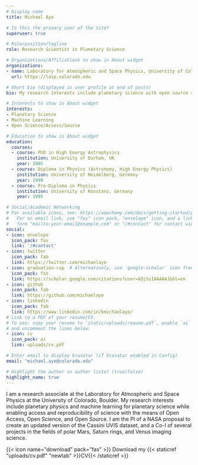 ```yaml
---
# Display name
title: Michael Aye

# Is this the primary user of the site?
superuser: true

# Role/position/tagline
role: Research Scientist in Planetary Science

# Organizations/Affiliations to show in About widget
organizations:
- name: Laboratory for Atmospheric and Space Physics, University of Colorado, Boulder
  url: https://lasp.colorado.edu

# Short bio (displayed in user profile at end of posts)
bio: My research interests include planetary science with open source software and machine learning.

# Interests to show in About widget
interests:
- Planetary Science
- Machine Learning
- Open Science/Access/Source

# Education to show in About widget
education:
  courses:
  - course: PhD in High Energy Astrophysics
    institution: University of Durham, UK
    year: 2005
  - course: Diploma in Physics (Astronomy, High Energy Physics)
    institution: University of Heidelberg, Germany
    year: 1999
  - course: Pre-Diploma in Physics
    institution: University of Konstanz, Germany
    year: 1995

# Social/Academic Networking
# For available icons, see: https://wowchemy.com/docs/getting-started/page-builder/#icons
#   For an email link, use "fas" icon pack, "envelope" icon, and a link in the
#   form "mailto:your-email@example.com" or "/#contact" for contact widget.
social:
- icon: envelope
  icon_pack: fas
  link: '/#contact'
- icon: twitter
  icon_pack: fab
  link: https://twitter.com/michaelaye
- icon: graduation-cap  # Alternatively, use `google-scholar` icon from `ai` icon pack
  icon_pack: fas
  link: https://scholar.google.com/citations?user=kDjSsIAAAAAJ&hl=en
- icon: github
  icon_pack: fab
  link: https://github.com/michaelaye
- icon: linkedin
  icon_pack: fab
  link: https://www.linkedin.com/in/kmichaelaye/
# Link to a PDF of your resume/CV.
# To use: copy your resume to `static/uploads/resume.pdf`, enable `ai` icons in `params.toml`, 
# and uncomment the lines below.
- icon: cv 
  icon_pack: ai 
  link: uploads/cv.pdf 

# Enter email to display Gravatar (if Gravatar enabled in Config)
email: "michael.aye@colorado.edu"

# Highlight the author in author lists? (true/false)
highlight_name: true
---
```


I am a research associate at the Laboratory for Atmospheric and Space Physics at the 
University of Colorado, Boulder.
My research interests include planetary physics and machine learning for planetary science while 
enabling access and reproducibility of science with the means of Open Access, 
Open Science, and Open Source. 
I am the PI of a NASA proposal to create an updated version of the Cassini UVIS dataset, 
and a Co-I of several projects in the fields of polar Mars, Saturn rings, and Venus imaging science.

{{< icon name="download" pack="fas" >}} Download my {{< staticref "uploads/cv.pdf" "newtab" >}}CV{{< /staticref >}}
